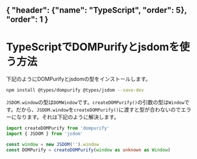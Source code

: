 { "header": {"name": "TypeScript", "order": 5}, "order": 1 }
---
# TypeScriptでDOMPurifyとjsdomを使う方法

下記のようにDOMPurifyとjsdomの型をインストールします。

```sh
npm install @types/dompurify @types/jsdom --save-dev 
```

`JSDOM.window`の型は`DOMWindow`です。`createDOMPurify()`の引数の型は`Window`です。だから、`JSDOM.window`を`createDOMPurify()`に渡すと型が合わないのでエラーになります。それは下記のように解決します。

```ts
import createDOMPurify from 'dompurify'
import { JSDOM } from 'jsdom'

const window = new JSDOM('').window
const DOMPurify = createDOMPurify(window as unknown as Window)
```

